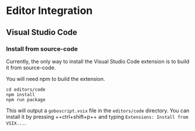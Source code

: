 # Editor Integration

## Visual Studio Code

### Install from source-code

Currently, the only way to install the Visual Studio Code extension is to build it from source-code.

You will need npm to build the extension.

```shell
cd editors/code
npm install
npm run package
```

This will output a `goboscript.vsix` file in the `editors/code` directory. You can
install it by pressing ++ctrl+shift+p++ and typing `Extensions: Install from VSIX...`.
